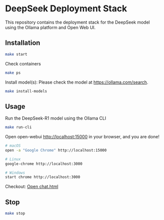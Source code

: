 # DeepSeek Deployment Stack

This repository contains the deployment stack for the DeepSeek model using the Ollama platform and Open Web UI.

## Installation

```sh
make start
```

Check containers

```sh
make ps
```

Install model(s): Please check the model at <https://ollama.com/search>.

```sh
make install-models
```

## Usage

Run the DeepSeek-R1 model using the Ollama CLI

```sh
make run-cli
```

Open open-webui <http://localhost:15000> in your browser, and you are done!

```sh
# macOS
open -a "Google Chrome" http://localhost:15000
```

```sh
# Linux
google-chrome http://localhost:3000
```

```sh
# Windows
start chrome http://localhost:3000
```

Checkout: [Open chat.html](example/web/chat.html)

## Stop

```sh
make stop
```
